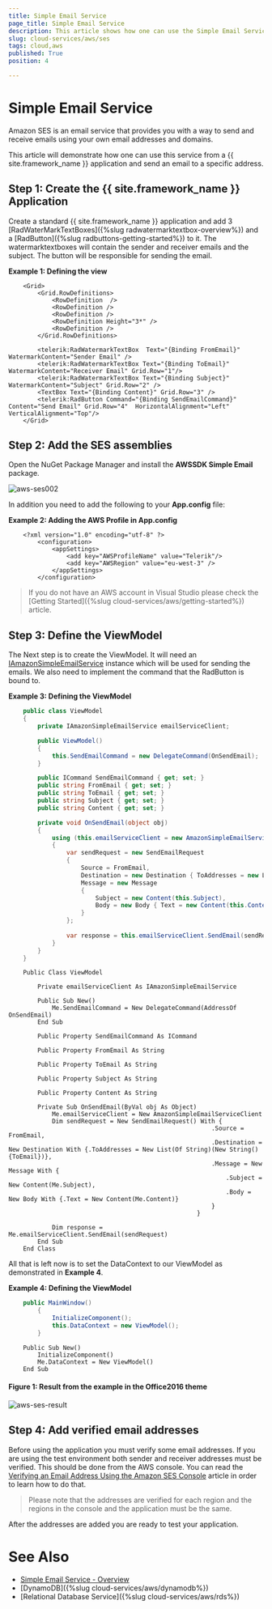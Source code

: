 ```yaml
---
title: Simple Email Service
page_title: Simple Email Service
description: This article shows how one can use thе Simple Email Service from a {{ site.framework_name }} application and send an email to a specific address.
slug: cloud-services/aws/ses
tags: cloud,aws
published: True
position: 4

---
```


# Simple Email Service

Amazon SES is an email service that provides you with a way to send and receive emails using your own email addresses and domains.

This article will demonstrate how one can use this service from a {{ site.framework_name }} application and send an email to a specific address.

## Step 1: Create the {{ site.framework_name }} Application

Create a standard {{ site.framework_name }} application and add 3 [RadWaterMarkTextBoxes]({%slug radwatermarktextbox-overview%}) and a [RadButton]({%slug radbuttons-getting-started%}) to it. The watermarktextboxes will contain the sender and receiver emails and the subject. The button will be responsible for sending the email.

__Example 1: Defining the view__

```XAML
    <Grid>
        <Grid.RowDefinitions>
            <RowDefinition  />
            <RowDefinition />
            <RowDefinition />
            <RowDefinition Height="3*" />
            <RowDefinition />
        </Grid.RowDefinitions>

        <telerik:RadWatermarkTextBox  Text="{Binding FromEmail}" WatermarkContent="Sender Email" />
        <telerik:RadWatermarkTextBox Text="{Binding ToEmail}" WatermarkContent="Receiver Email" Grid.Row="1"/>
        <telerik:RadWatermarkTextBox Text="{Binding Subject}" WatermarkContent="Subject" Grid.Row="2" />
        <TextBox Text="{Binding Content}" Grid.Row="3" />
        <telerik:RadButton Command="{Binding SendEmailCommand}" Content="Send Email" Grid.Row="4"  HorizontalAlignment="Left" VerticalAlignment="Top"/>
    </Grid>
```


## Step 2: Add the SES assemblies

Open the NuGet Package Manager and install the **AWSSDK Simple Email** package.

![aws-ses002](images/aws-ses002.png)

In addition you need to add the following to your **App.config** file:

__Example 2: Adding the AWS Profile in App.config__
```XAML
    <?xml version="1.0" encoding="utf-8" ?>
        <configuration>
            <appSettings>
                <add key="AWSProfileName" value="Telerik"/>
                <add key="AWSRegion" value="eu-west-3" />
            </appSettings>
        </configuration>
```

> If you do not have an AWS account in Visual Studio please check the [Getting Started]({%slug cloud-services/aws/getting-started%}) article.

## Step 3: Define the ViewModel

The Next step is to create the ViewModel. It will need an [IAmazonSimpleEmailService](https://docs.aws.amazon.com/sdkfornet/v3/apidocs/items/SimpleEmail/TISimpleEmailService.html) instance which will be used for sending the emails. We also need to implement the command that the RadButton is bound to.

__Example 3: Defining the ViewModel__

```C#
    public class ViewModel
    {
        private IAmazonSimpleEmailService emailServiceClient;

        public ViewModel()
        {
            this.SendEmailCommand = new DelegateCommand(OnSendEmail);
        }

        public ICommand SendEmailCommand { get; set; }
        public string FromEmail { get; set; }
        public string ToEmail { get; set; }
        public string Subject { get; set; }
        public string Content { get; set; }

        private void OnSendEmail(object obj)
        {
            using (this.emailServiceClient = new AmazonSimpleEmailServiceClient())
            {
                var sendRequest = new SendEmailRequest
                {
                    Source = FromEmail,
                    Destination = new Destination { ToAddresses = new List<string> { ToEmail } },
                    Message = new Message
                    {
                        Subject = new Content(this.Subject),
                        Body = new Body { Text = new Content(this.Content) }
                    }
                };
                
                var response = this.emailServiceClient.SendEmail(sendRequest);
            }
        }
    }
```
```VB.NET
    Public Class ViewModel

        Private emailServiceClient As IAmazonSimpleEmailService

        Public Sub New()
            Me.SendEmailCommand = New DelegateCommand(AddressOf OnSendEmail)
        End Sub

        Public Property SendEmailCommand As ICommand

        Public Property FromEmail As String

        Public Property ToEmail As String

        Public Property Subject As String

        Public Property Content As String

        Private Sub OnSendEmail(ByVal obj As Object)
            Me.emailServiceClient = New AmazonSimpleEmailServiceClient
            Dim sendRequest = New SendEmailRequest() With {
                                                        .Source = FromEmail,
                                                        .Destination = New Destination With {.ToAddresses = New List(Of String)(New String() {ToEmail})},
                                                        .Message = New Message With {
                                                            .Subject = New Content(Me.Subject),
                                                            .Body = New Body With {.Text = New Content(Me.Content)}
                                                        }
                                                    }

            Dim response = Me.emailServiceClient.SendEmail(sendRequest)
        End Sub
    End Class
```

All that is left now is to set the DataContext to our ViewModel as demonstrated in **Example 4**.

__Example 4: Defining the ViewModel__

```C#
    public MainWindow()
        {
            InitializeComponent();
            this.DataContext = new ViewModel();
        }
```
```VB.NET
    Public Sub New()
        InitializeComponent()
        Me.DataContext = New ViewModel()
    End Sub
```

#### Figure 1: Result from the example in the Office2016 theme

![aws-ses-result](images/aws-ses-result.png)

## Step 4: Add verified email addresses

Before using the application you must verify some email addresses. If you are using the test environment both sender and receiver addresses must be verified. This should be done from the AWS console. You can read the [Verifying an Email Address Using the Amazon SES Console](https://docs.aws.amazon.com/ses/latest/DeveloperGuide/verify-email-addresses-procedure.html#verify-email-addresses-procedure-console) article in order to learn how to do that.

> Please note that the addresses are verified for each region and the regions in the console and the application must be the same. 

After the addresses are added you are ready to test your application. 

# See Also

* [Simple Email Service - Overview](https://docs.aws.amazon.com/ses/latest/DeveloperGuide/Welcome.html)
* [DynamoDB]({%slug cloud-services/aws/dynamodb%})
* [Relational Database Service]({%slug cloud-services/aws/rds%}) 